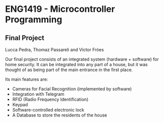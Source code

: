 # ENG1419 - Microcontroller Programming
## Final Project

Lucca Pedra, Thomaz Passareli and Victor Fróes

Our final project consists of an integrated system (hardware + software) for home security. It can be integrated into any part of a house, but it was thought of as being part of the main entrance in the first place.

Its main features are:

 - Cameras for Facial Recognition (implemented by software)
 - Integration with Telegram
 - RFID (Radio Frequency Identification)
 - Keypad
 - Software-controlled electronic lock
 - A Database to store the residents of the house